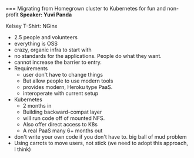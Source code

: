 === Migrating from Homegrown cluster to Kubernetes for fun and non-profit
**Speaker: Yuvi Panda**

Kelsey T-Shirt: NGinx

* 2.5 people and volunteers
* everything is OSS
* crazy, organic infra to start with
* no standards for the applications. People do what they want.
* cannot increase the barrier to entry.
* Requirements
    * user don't have to change things
    * But allow people to use modern tools
    * provides modern, Heroku type PaaS.
    * interoperate with current setup
* Kubernetes
    * 2 months in
    * Building backward-compat layer
    * will run code off of mounted NFS.
    * Also offer direct access to K8s
    * A real PaaS many 6+ months out
*  don't write your own code if you don't have to. big ball of mud problem
*  Using carrots to move users, not stick (we need to adopt this approach, I think)
